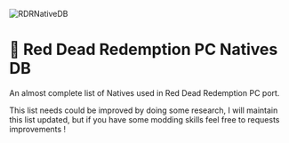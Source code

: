 ![RDRNativeDB](https://github.com/user-attachments/assets/b52df08d-c604-4000-bb09-1f18a5df8328)

# 🐴 Red Dead Redemption PC Natives DB

An almost complete list of Natives used in Red Dead Redemption PC port.

This list needs could be improved by doing some research, I will maintain this list updated, but if you have some modding skills feel free to requests improvements !
